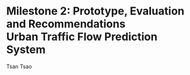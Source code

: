 Milestone 2: Prototype, Evaluation and Recommendations <br>
Urban Traffic Flow Prediction System
======
Tsan Tsao
